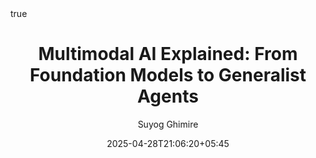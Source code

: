 ---
date : '2025-04-28T21:06:20+05:45'
draft : True
title : 'Multimodal AI Explained: From Foundation Models to Generalist Agents'
math : True
author : "Suyog Ghimire"
---
